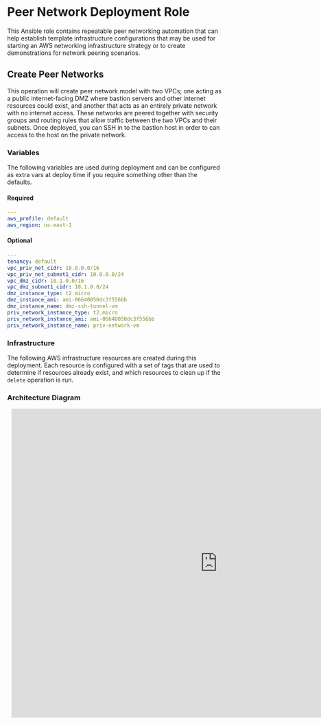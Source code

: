 # Peer Network Deployment Role

This Ansible role contains repeatable peer networking automation that can help establish template infrastructure configurations that may be used for starting an AWS networking infrastructure strategy or to create demonstrations for network peering scenarios.

## Create Peer Networks

This operation will create peer network model with two VPCs; one acting as a public internet-facing DMZ where bastion servers and other internet resources could exist, and another that acts as an entirely private network with no internet access.  These networks are peered together with security groups and routing rules that allow traffic between the two VPCs and their subnets.  Once deployed, you can SSH in to the bastion host in order to can access to the host on the private network.

### Variables

The following variables are used during deployment and can be configured as extra vars at deploy time if you require something other than the defaults.

#### Required

```yaml
---
aws_profile: default
aws_region: us-east-1
```

#### Optional

```yaml
---
tenancy: default
vpc_priv_net_cidr: 10.0.0.0/16
vpc_priv_net_subnet1_cidr: 10.0.0.0/24
vpc_dmz_cidr: 10.1.0.0/16
vpc_dmz_subnet1_cidr: 10.1.0.0/24
dmz_instance_type: t2.micro
dmz_instance_ami: ami-06640050dc3f556bb
dmz_instance_name: dmz-ssh-tunnel-vm
priv_network_instance_type: t2.micro
priv_network_instance_ami: ami-06640050dc3f556bb
priv_network_instance_name: priv-network-vm
```

### Infrastructure

The following AWS infrastructure resources are created during this deployment.  Each resource is configured with a set of tags that are used to determine if resources already exist, and which resources to clean up if the `delete` operation is run.

### Architecture Diagram

<div style="width: 960px; height: 720px; margin: 10px; position: relative;"><iframe allowfullscreen frameborder="0" style="width:960px; height:720px" src="https://lucid.app/documents/embedded/f084923f-8bdd-4bf1-85b1-b34c3a585533" id="jvcsbYyWj.cH"></iframe></div>